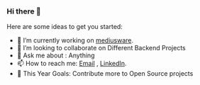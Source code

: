 ### Hi there 👋

Here are some ideas to get you started:

- 🔭 I’m currently working on [mediusware](https://mediusware.com/).
- 👯 I’m looking to collaborate on Different Backend Projects
- 💬 Ask me about : Anything
- 📫 How to reach me: <a href="mailto:rakibhossain6120@gmail.com">Email</a> , [LinkedIn](https://www.linkedin.com/in/rakib-hossain-85900218b/).
- 🥅 This Year Goals: Contribute more to Open Source projects
